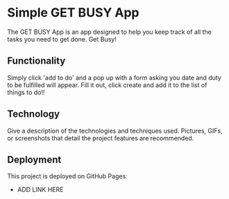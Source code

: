 # Simple GET BUSY App

The GET BUSY App is an app designed to help you keep track of all the tasks you need to get done. Get Busy!

## Functionality

Simply click 'add to do' and a pop up with a form asking you date and duty to be fulfilled will appear. Fill it out, click create and add it to the list of things to do!!

## Technology

Give a description of the technologies and techniques used. Pictures, GIFs, or screenshots that detail the project features are recommended.



## Deployment

This project is deployed on GitHub Pages:

- ADD LINK HERE
